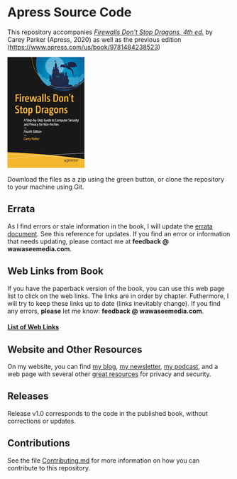 # Apress Source Code

This repository accompanies [*Firewalls Don't Stop Dragons, 4th ed.*](https://www.apress.com/us/book/9781484261880) by Carey Parker (Apress, 2020) as well as the previous edition (https://www.apress.com/us/book/9781484238523)

[comment]: #cover

![Cover image](9781484261880.png)

Download the files as a zip using the green button, or clone the repository to your machine using Git.

## Errata

As I find errors or stale information in the book, I will update the [errata document](errata.md). See this reference for updates. If you find an error or information that needs updating, please contact me at **feedback @ wawaseemedia.com**.

## Web Links from Book

If you have the paperback version of the book, you can use this web page list to click on the web links. The links are in order by chapter. Futhermore, I will try to keep these links up to date (links inevitably change). If you find any errors, **please** let me know: **feedback @ wawaseemedia.com**. 

#### [List of Web Links](https://firewallsdontstopdragons.com/book-links-v4/)


## Website and Other Resources

On my website, you can find [my blog](https://firewallsdontstopdragons.com/), [my newsletter](https://firewallsdontstopdragons.com/newsletter/new-newsletter/), [my podcast](https://firewallsdontstopdragons.com/podcast/), and a web page with several other [great resources](https://firewallsdontstopdragons.com/resources/) for privacy and security.

## Releases

Release v1.0 corresponds to the code in the published book, without corrections or updates.

## Contributions

See the file [Contributing.md](Contributing.md) for more information on how you can contribute to this repository.
